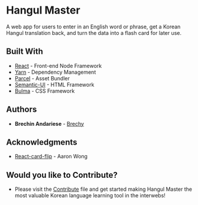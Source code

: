 # Hangul Master 

A web app for users to enter in an English word or phrase, get a Korean Hangul translation back, and turn the data into a flash card for later use. 

## Built With

- [React](http://www.dropwizard.io/1.0.2/docs/) - Front-end Node Framework
- [Yarn](https://maven.apache.org/) - Dependency Management 
- [Parcel](https://rometools.github.io/rome/) - Asset Bundler
- [Semantic-UI]() - HTML Framework
- [Bulma]() - CSS Framework

## Authors

- **Brechin Andariese** - [Brechy](https://github.com/Brechy)

## Acknowledgments

- [React-card-flip](https://www.npmjs.com/package/react-card-flip) - Aaron Wong

## Would you like to Contribute?

- Please visit the [Contribute](https://github.com/Brechy/hangul-master/blob/master/CONTRIBUTING.md) file and get started making Hangul Master the most valuable Korean language learning tool in the interwebs!
